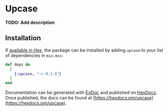 # Upcase

**TODO: Add description**

## Installation

If [available in Hex](https://hex.pm/docs/publish), the package can be installed
by adding `upcase` to your list of dependencies in `mix.exs`:

```elixir
def deps do
  [
    {:upcase, "~> 0.1.0"}
  ]
end
```

Documentation can be generated with [ExDoc](https://github.com/elixir-lang/ex_doc)
and published on [HexDocs](https://hexdocs.pm). Once published, the docs can
be found at [https://hexdocs.pm/upcase](https://hexdocs.pm/upcase).

